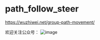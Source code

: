 # path_follow_steer
https://wuzhiwei.net/group-path-movement/

欢迎关注公众号：
![image](https://user-images.githubusercontent.com/1621110/215088294-fc24b001-23d3-40e4-be2e-1f50a0d6d936.png)

